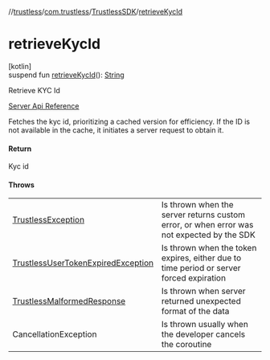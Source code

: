 //[trustless](../../../index.md)/[com.trustless](../index.md)/[TrustlessSDK](index.md)/[retrieveKycId](retrieve-kyc-id.md)

# retrieveKycId

[kotlin]\
suspend fun [retrieveKycId](retrieve-kyc-id.md)(): [String](https://kotlinlang.org/api/latest/jvm/stdlib/kotlin/-string/index.html)

Retrieve KYC Id

[Server Api Reference](https://developer.staq.io/docs/apis/kyc#/Customers/Get%20KYC%20Id)

Fetches the kyc id, prioritizing a cached version for efficiency. If the ID is not available in the cache, it initiates a server request to obtain it.

#### Return

Kyc id

#### Throws

| | |
|---|---|
| [TrustlessException](../../com.trustless.exceptions/-trustless-exception/index.md) | Is thrown when the server returns custom error, or when error was not expected by the SDK |
| [TrustlessUserTokenExpiredException](../../com.trustless.exceptions/-trustless-user-token-expired-exception/index.md) | Is thrown when the token expires, either due to time period or server forced expiration |
| [TrustlessMalformedResponse](../../com.trustless.exceptions/-trustless-malformed-response/index.md) | Is thrown when server returned unexpected format of the data |
| CancellationException | Is thrown usually when the developer cancels the coroutine |
